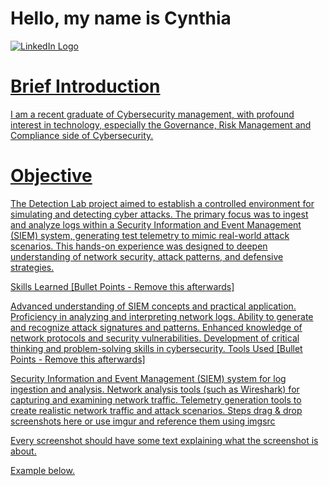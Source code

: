 # Hello, my name is Cynthia


<a href="https://www.linkedin.com/in/cynthia-mbanu-85672b193" target="_blank"><img src="https://github.com/your-Grc-thia/your-Grc-thia/raw/main/images/linkedin-logo.png" alt="LinkedIn Logo">

# Brief Introduction

I am a recent graduate of Cybersecurity management, with profound interest in technology, especially the Governance, Risk Management and Compliance side of Cybersecurity.

# Objective

The Detection Lab project aimed to establish a controlled environment for simulating and detecting cyber attacks. The primary focus was to ingest and analyze logs within a Security Information and Event Management (SIEM) system, generating test telemetry to mimic real-world attack scenarios. This hands-on experience was designed to deepen understanding of network security, attack patterns, and defensive strategies.

Skills Learned
[Bullet Points - Remove this afterwards]

Advanced understanding of SIEM concepts and practical application.
Proficiency in analyzing and interpreting network logs.
Ability to generate and recognize attack signatures and patterns.
Enhanced knowledge of network protocols and security vulnerabilities.
Development of critical thinking and problem-solving skills in cybersecurity.
Tools Used
[Bullet Points - Remove this afterwards]

Security Information and Event Management (SIEM) system for log ingestion and analysis.
Network analysis tools (such as Wireshark) for capturing and examining network traffic.
Telemetry generation tools to create realistic network traffic and attack scenarios.
Steps
drag & drop screenshots here or use imgur and reference them using imgsrc

Every screenshot should have some text explaining what the screenshot is about.

Example below.


